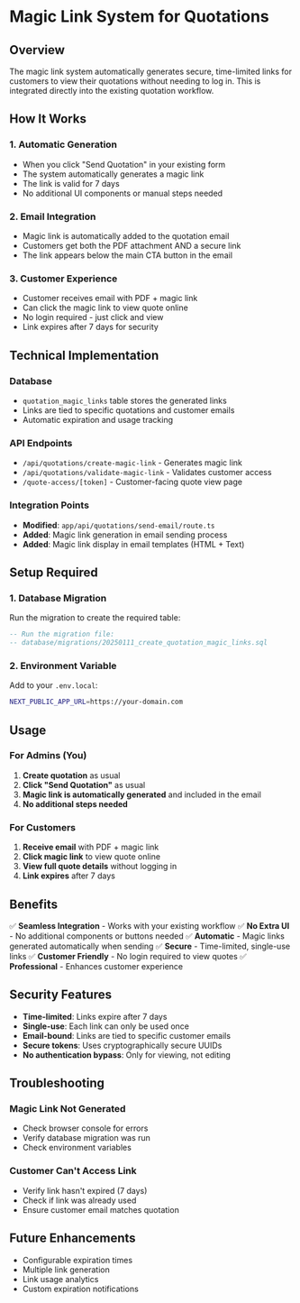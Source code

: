 # Magic Link System for Quotations

## Overview
The magic link system automatically generates secure, time-limited links for customers to view their quotations without needing to log in. This is integrated directly into the existing quotation workflow.

## How It Works

### 1. **Automatic Generation**
- When you click "Send Quotation" in your existing form
- The system automatically generates a magic link
- The link is valid for 7 days
- No additional UI components or manual steps needed

### 2. **Email Integration**
- Magic link is automatically added to the quotation email
- Customers get both the PDF attachment AND a secure link
- The link appears below the main CTA button in the email

### 3. **Customer Experience**
- Customer receives email with PDF + magic link
- Can click the magic link to view quote online
- No login required - just click and view
- Link expires after 7 days for security

## Technical Implementation

### Database
- `quotation_magic_links` table stores the generated links
- Links are tied to specific quotations and customer emails
- Automatic expiration and usage tracking

### API Endpoints
- `/api/quotations/create-magic-link` - Generates magic link
- `/api/quotations/validate-magic-link` - Validates customer access
- `/quote-access/[token]` - Customer-facing quote view page

### Integration Points
- **Modified**: `app/api/quotations/send-email/route.ts`
- **Added**: Magic link generation in email sending process
- **Added**: Magic link display in email templates (HTML + Text)

## Setup Required

### 1. Database Migration
Run the migration to create the required table:
```sql
-- Run the migration file:
-- database/migrations/20250111_create_quotation_magic_links.sql
```

### 2. Environment Variable
Add to your `.env.local`:
```bash
NEXT_PUBLIC_APP_URL=https://your-domain.com
```

## Usage

### For Admins (You)
1. **Create quotation** as usual
2. **Click "Send Quotation"** as usual
3. **Magic link is automatically generated** and included in the email
4. **No additional steps needed**

### For Customers
1. **Receive email** with PDF + magic link
2. **Click magic link** to view quote online
3. **View full quote details** without logging in
4. **Link expires** after 7 days

## Benefits

✅ **Seamless Integration** - Works with your existing workflow
✅ **No Extra UI** - No additional components or buttons needed
✅ **Automatic** - Magic links generated automatically when sending
✅ **Secure** - Time-limited, single-use links
✅ **Customer Friendly** - No login required to view quotes
✅ **Professional** - Enhances customer experience

## Security Features

- **Time-limited**: Links expire after 7 days
- **Single-use**: Each link can only be used once
- **Email-bound**: Links are tied to specific customer emails
- **Secure tokens**: Uses cryptographically secure UUIDs
- **No authentication bypass**: Only for viewing, not editing

## Troubleshooting

### Magic Link Not Generated
- Check browser console for errors
- Verify database migration was run
- Check environment variables

### Customer Can't Access Link
- Verify link hasn't expired (7 days)
- Check if link was already used
- Ensure customer email matches quotation

## Future Enhancements

- Configurable expiration times
- Multiple link generation
- Link usage analytics
- Custom expiration notifications
